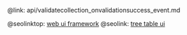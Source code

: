 @link: api/validatecollection_onvalidationsuccess_event.md

@seolinktop: [web ui framework](https://webix.com)
@seolink: [tree table ui](https://webix.com/widget/treetable/)